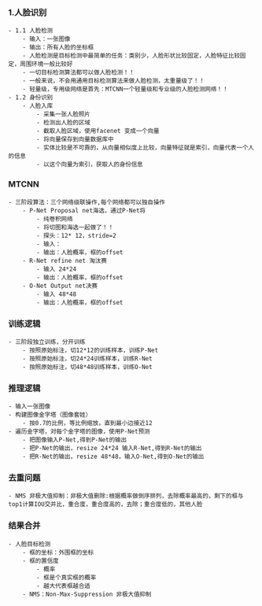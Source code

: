 ### 1.人脸识别
    - 1.1 人脸检测
        - 输入：一张图像
        - 输出：所有人脸的坐标框
        - 人脸检测是目标检测中最简单的任务：类别少，人脸形状比较固定，人脸特征比较固定，周围环境一般比较好
        - 一切目标检测算法都可以做人脸检测！！
        - 一般来说，不会用通用目标检测算法来做人脸检测，太重量级了！！
        - 轻量级，专用级网络是首先：MTCNN一个轻量级和专业级的人脸检测网络！！
    - 1.2 身份识别
        - 人脸入库
            - 采集一张人脸照片
            - 检测出人脸的区域
            - 截取人脸区域，使用facenet 变成一个向量
            - 将向量保存到向量数据库中
            - 实体比较是不可靠的，从向量相似度上比较，向量特征就是索引，向量代表一个人的信息
            - 以这个向量为索引，获取人的身份信息
### MTCNN 
    - 三阶段算法：三个网络级联操作,每个网络都可以独自操作
        - P-Net Proposal net海选，通过P-Net将
            - 纯卷积网络
            - 将切图和海选一起做了！！
            - 探头：12* 12，stride=2
            - 输入：
            - 输出：人脸概率，框的offset
        - R-Net refine net 淘汰赛
            - 输入 24*24
            - 输出：人脸概率，框的offset
        - O-Net Output net决赛
            - 输入 48*48
            - 输出：人脸概率，框的offset
### 训练逻辑
    - 三阶段独立训练，分开训练
        - 按照原始标注，切12*12的训练样本，训练P-Net
        - 按照原始标注，切24*24训练样本，训练R-Net
        - 按照原始标注，切48*48训练样本，训练O-Net
### 推理逻辑
    - 输入一张图像
    - 构建图像金字塔（图像套娃）
        - 按0.7的比例，等比例缩放，直到最小边接近12
    - 遍历金字塔，对每个金字塔的图像，使用P-Net预测
        - 把图像输入P-Net,得到P-Net的输出
        - 把P-Net的输出，resize 24*24 输入R-Net,得到R-Net的输出
        - 把R-Net的输出，resize 48*48，输入O-Net,得到O-Net的输出
### 去重问题
    - NMS 非极大值抑制：非极大值删除:根据概率做倒序排列，去除概率最高的，剩下的框与top1计算IOU交并比，重合度，重合度高的，去除；重合度低的，其他人脸
### 结果合并
    - 人脸目标检测
        - 框的坐标：外围框的坐标
        - 框的置信度
            - 概率
            - 框是个真实框的概率
            - 越大代表框越合适
        - NMS：Non-Max-Suppression 非极大值抑制
